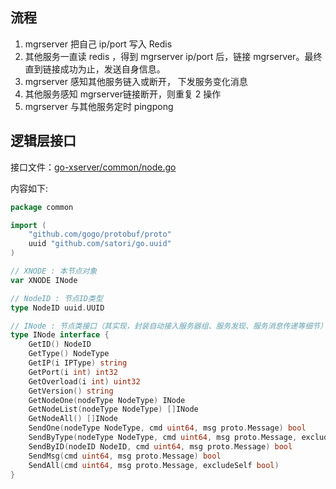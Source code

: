 ## 流程

1. mgrserver 把自己 ip/port 写入 Redis
2. 其他服务一直读 redis ，得到 mgrserver ip/port 后，链接 mgrserver。最终直到链接成功为止，发送自身信息。
3. mgrserver 感知其他服务链入或断开， 下发服务变化消息
4. 其他服务感知 mgrserver链接断开，则重复 2 操作
5. mgrserver 与其他服务定时 pingpong

## 逻辑层接口

接口文件：[go-xserver/common/node.go](../common/node.go)

内容如下:

```go
package common

import (
	"github.com/gogo/protobuf/proto"
	uuid "github.com/satori/go.uuid"
)

// XNODE : 本节点对象
var XNODE INode

// NodeID : 节点ID类型
type NodeID uuid.UUID

// INode : 节点类接口（其实现，封装自动接入服务器组、服务发现、服务消息传递等细节）
type INode interface {
	GetID() NodeID                                                                 // 获取节点ID
	GetType() NodeType                                                             // 获取节点类型
	GetIP(i IPType) string                                                         // 获取IP
	GetPort(i int) int32                                                           // 获取端口
	GetOverload(i int) uint32                                                      // 获取负载
	GetVersion() string                                                            // 获取版本号
	GetNodeOne(nodeType NodeType) INode                                            // 根据节点类型，随机选择 1 节点
	GetNodeList(nodeType NodeType) []INode                                         // 获取某类型节点列表
	GetNodeAll() []INode                                                           // 获取所有节点
	SendOne(nodeType NodeType, cmd uint64, msg proto.Message) bool                 // 根据节点类型，随机选择 1 节点，发送数据
	SendByType(nodeType NodeType, cmd uint64, msg proto.Message, excludeSelf bool) // 对某类型节点，广播数据
	SendByID(nodeID NodeID, cmd uint64, msg proto.Message) bool                    // 往指定节点，发送数据
	SendMsg(cmd uint64, msg proto.Message) bool                                    // 往该节点，发送数据
	SendAll(cmd uint64, msg proto.Message, excludeSelf bool)                       // 对服务器组，广播数据
}
```

